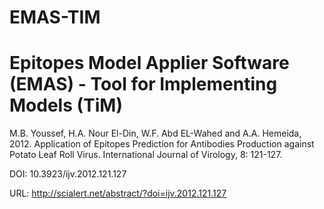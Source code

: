 # EMAS-TIM
# Epitopes Model Applier Software (EMAS) - Tool for Implementing Models (TiM)   




M.B. Youssef, H.A. Nour El-Din, W.F. Abd EL-Wahed and A.A. Hemeida, 2012. Application of Epitopes Prediction for Antibodies Production against Potato Leaf Roll Virus. International Journal of Virology, 8: 121-127.

DOI: 10.3923/ijv.2012.121.127

URL: http://scialert.net/abstract/?doi=ijv.2012.121.127
